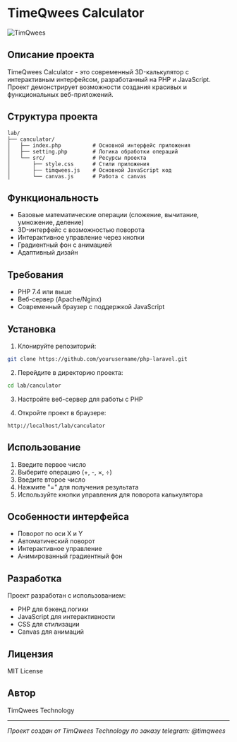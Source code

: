 # TimeQwees Calculator

![TimQwees](https://timqwees-technology.netlify.app/src/images/timqwees/favicon_white.ico)

## Описание проекта

TimeQwees Calculator - это современный 3D-калькулятор с интерактивным интерфейсом, разработанный на PHP и JavaScript. Проект демонстрирует возможности создания красивых и функциональных веб-приложений.

## Структура проекта

```
lab/
├── canculator/
│   ├── index.php          # Основной интерфейс приложения
│   ├── setting.php        # Логика обработки операций
│   └── src/               # Ресурсы проекта
│       ├── style.css      # Стили приложения
│       ├── timqwees.js    # Основной JavaScript код
│       └── canvas.js      # Работа с canvas
```

## Функциональность

- Базовые математические операции (сложение, вычитание, умножение, деление)
- 3D-интерфейс с возможностью поворота
- Интерактивное управление через кнопки
- Градиентный фон с анимацией
- Адаптивный дизайн

## Требования

- PHP 7.4 или выше
- Веб-сервер (Apache/Nginx)
- Современный браузер с поддержкой JavaScript

## Установка

1. Клонируйте репозиторий:
```bash
git clone https://github.com/yourusername/php-laravel.git
```

2. Перейдите в директорию проекта:
```bash
cd lab/canculator
```

3. Настройте веб-сервер для работы с PHP

4. Откройте проект в браузере:
```
http://localhost/lab/canculator
```

## Использование

1. Введите первое число
2. Выберите операцию (+, -, ×, ÷)
3. Введите второе число
4. Нажмите "=" для получения результата
5. Используйте кнопки управления для поворота калькулятора

## Особенности интерфейса

- Поворот по оси X и Y
- Автоматический поворот
- Интерактивное управление
- Анимированный градиентный фон

## Разработка

Проект разработан с использованием:
- PHP для бэкенд логики
- JavaScript для интерактивности
- CSS для стилизации
- Canvas для анимаций

## Лицензия

MIT License

## Автор

TimQwees Technology

---

*Проект создан от TimQwees Technology по заказу telegram: @timqwees*

